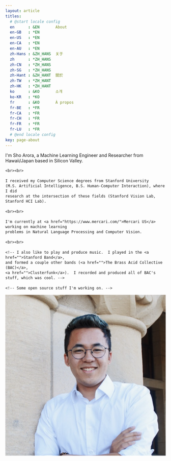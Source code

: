 ```yaml
---
layout: article
titles:
  # @start locale config
  en      : &EN       About
  en-GB   : *EN
  en-US   : *EN
  en-CA   : *EN
  en-AU   : *EN
  zh-Hans : &ZH_HANS  关于
  zh      : *ZH_HANS
  zh-CN   : *ZH_HANS
  zh-SG   : *ZH_HANS
  zh-Hant : &ZH_HANT  關於
  zh-TW   : *ZH_HANT
  zh-HK   : *ZH_HANT
  ko      : &KO       소개
  ko-KR   : *KO
  fr      : &KO       À propos
  fr-BE   : *FR
  fr-CA   : *FR
  fr-CH   : *FR
  fr-FR   : *FR
  fr-LU   : *FR
  # @end locale config
key: page-about
---
```


<div class="grid">
  <div class="cell cell--8">
    I'm Sho Arora, a Machine Learning Engineer and Researcher from Hawaii/Japan
    based in Silicon Valley.

    <br><br>

    I received my Computer Science degrees from Stanford University
    (M.S. Artificial Intelligence, B.S. Human-Computer Interaction), where I did
    research at the intersection of these fields (Stanford Vision Lab, Stanford HCI Lab).

    <br><br>

    I'm currently at <a href="https://www.mercari.com/">Mercari US</a> working on machine learning
    problems in Natural Language Processing and Computer Vision.

    <br><br>

    <!-- I also like to play and produce music.  I played in the <a href="">Stanford Band</a>,
    and formed a couple other bands (<a href="">The Brass Acid Collective (BAC)</a>,
    <a href="">Clusterfunk</a>).  I recorded and produced all of BAC's stuff, which was cool. -->

    <!-- Some open source stuff I'm working on. -->

  </div>
  <div class="cell cell--4">
    <img class="image image--lg circle" src="/assets/avatar.png"/>
  </div>
</div>
